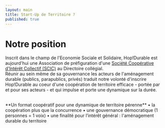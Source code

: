 ```yaml
---
layout: main
title: Start-Up de Territoire ?
published: true
---
```


# Notre position  

Inscrit dans le champ de l'Economie Sociale et Solidaire, Hop!Durable est aujourd'hui une Association de préfiguration d'une [Société Coopérative d'Intérêt Collectif (SCIC)](http://www.les-scic.coop/export/sites/default/fr/les-scic/_media/documents/docs-juridique/Fiche_prxsentation_Scic_CG_Scop_x2016x.pdf) au Directoire collégial.  
Réunir au sein même de sa gouvernance les acteurs de l'aménagement durable (publics, parapublics, privés) traduit notre volonté d'inscrire Hop!Durable au coeur d'une coopération de territoire efficace - portée par et pour ses acteurs - et qui impulse et porte une dynamique sur la durée.

<br>
**Un format coopératif pour une dynamique de territoire pérenne**  
• la coopération plus que la concurrence  
• une gouvernance démocratique  (1 personnes = 1 voix)  
• une finalité pour l’intérêt général : l'aménagement durable du territoire  
